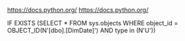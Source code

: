 https://docs.python.org/
https://docs.python.org/

IF EXISTS (SELECT * FROM sys.objects WHERE object_id = OBJECT_ID(N'[dbo].[DimDate]') AND type in (N'U'))